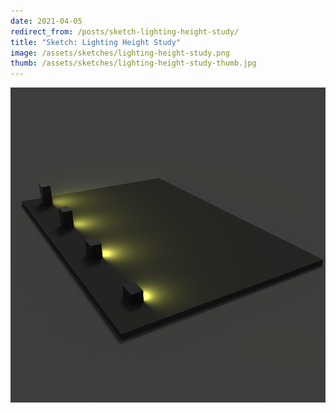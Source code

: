 ```yaml
---
date: 2021-04-05
redirect_from: /posts/sketch-lighting-height-study/
title: "Sketch: Lighting Height Study"
image: /assets/sketches/lighting-height-study.png
thumb: /assets/sketches/lighting-height-study-thumb.jpg
---
```


![](/assets/sketches/lighting-height-study.png)
